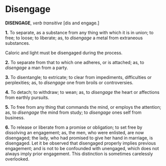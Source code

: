 # Disengage

**DISENGAGE**, _verb transitive_ \[dis and engage.\]

**1.** To separate, as a substance from any thing with which it is in union; to free; to loose; to liberate; as, to _disengage_ a metal from extraneous substances.

Caloric and light must be disengaged during the process.

**2.** To separate from that to which one adheres, or is attached; as, to _disengage_ a man from a party.

**3.** To disentangle; to extricate; to clear from impediments, difficulties or perplexities; as, to _disengage_ one from broils or controversies.

**4.** To detach; to withdraw; to wean; as, to _disengage_ the heart or affections from earthly pursuits.

**5.** To free from any thing that commands the mind, or employs the attention; as, to _disengage_ the mind from study; to _disengage_ ones self from business.

**6.** To release or liberate from a promise or obligation; to set free by dissolving an engagement; as, the men, who were enlisted, are now disengaged; the lady, who had promised to give her hand in marriage, is disengaged. Let it be observed that disengaged properly implies previous engagement; and is not to be confounded with unengaged, which does not always imply prior engagement. This distinction is sometimes carelessly overlooked.